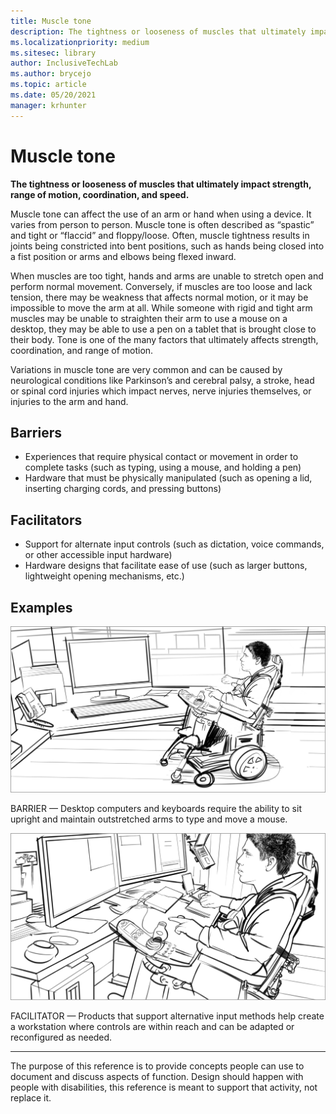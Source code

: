 ```yaml
---
title: Muscle tone
description: The tightness or looseness of muscles that ultimately impact strength, range of motion, coordination, and speed
ms.localizationpriority: medium
ms.sitesec: library
author: InclusiveTechLab
ms.author: brycejo 
ms.topic: article
ms.date: 05/20/2021
manager: krhunter
---
```


# Muscle tone

**The tightness or looseness of muscles that ultimately impact strength, range of motion, coordination, and speed.**

Muscle tone can affect the use of an arm or hand when using a device. It varies from person to person. Muscle tone is often described as “spastic” and tight or “flaccid” and floppy/loose. Often, muscle tightness results in joints being constricted into bent positions, such as hands being closed into a fist position or arms and elbows being flexed inward.

When muscles are too tight, hands and arms are unable to stretch open and perform normal movement. Conversely, if muscles are too loose and lack tension, there may be weakness that affects normal motion, or it may be impossible to move the arm at all. While someone with rigid and tight arm muscles may be unable to straighten their arm to use a mouse on a desktop, they may be able to use a pen on a tablet that is brought close to their body. Tone is one of the many factors that ultimately affects strength, coordination, and range of motion.

Variations in muscle tone are very common and can be caused by neurological conditions like Parkinson’s and cerebral palsy, a stroke, head or spinal cord injuries which impact nerves, nerve injuries themselves, or injuries to the arm and hand.

## Barriers
* Experiences that require physical contact or movement in order to complete tasks (such as typing, using a mouse, and holding a pen)​
* Hardware that must be physically manipulated (such as opening a lid, inserting charging cords, and pressing buttons)​

## Facilitators
* Support for alternate input controls (such as dictation, voice commands, or other accessible input hardware)​
* Hardware designs that facilitate ease of use (such as larger buttons, lightweight opening mechanisms, etc.)​

## Examples

![A man in a wheelchair moves toward a desk with a monitor and keyboard on it. His wheelchair has a tray that extends out in front of him so he won’t be able to slide his knees under the desk.](images/Mobility_MuscleTone_Barrier.jpg)

BARRIER — Desktop computers and keyboards require the ability to sit upright and maintain outstretched arms to type and move a mouse.

![The man in the wheelchair has moved alternative input controls to his wheelchair tray so he can use the computer from farther back than most people would.](images/Mobility_MuscleTone_Facilitator.jpg)

FACILITATOR — Products that support alternative input methods help create a workstation where controls are within reach and can be adapted or reconfigured as needed.


[comment]: # (Footer statement)
___
The purpose of this reference is to provide concepts people can use to document and discuss aspects of function. Design should happen with people with disabilities, this reference is meant to support that activity, not replace it. 